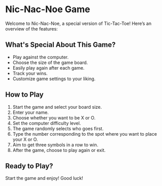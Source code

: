 # Nic-Nac-Noe Game

Welcome to Nic-Nac-Noe, a special version of Tic-Tac-Toe! Here’s an overview of the features:

## What's Special About This Game?

- Play against the computer.
- Choose the size of the game board.
- Easily play again after each game.
- Track your wins.
- Customize game settings to your liking.

## How to Play

1. Start the game and select your board size.
2. Enter your name.
3. Choose whether you want to be X or O.
4. Set the computer difficulty level.
5. The game randomly selects who goes first.
6. Type the number corresponding to the spot where you want to place your X or O.
7. Aim to get three symbols in a row to win.
8. After the game, choose to play again or exit.

## Ready to Play?

Start the game and enjoy! Good luck!
